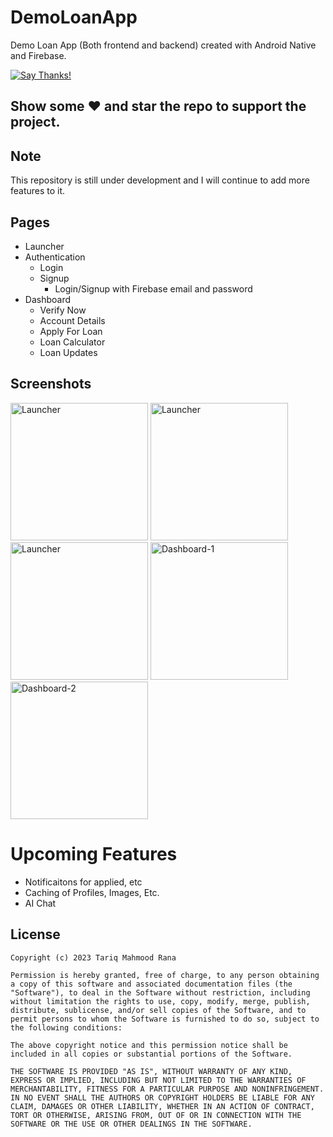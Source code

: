 # DemoLoanApp

Demo Loan App (Both frontend and backend) created with Android Native and Firebase.

[![Say Thanks!](https://img.shields.io/badge/Say%20Thanks-!-1EAEDB.svg)](https://www.youtube.com/@codetrix786)

## Show some :heart: and star the repo to support the project.

## Note
This repository is still under development and I will continue to add more features to it.

## Pages

* Launcher
* Authentication
   * Login
   * Signup
        * Login/Signup with Firebase email and password
 * Dashboard
    * Verify Now
    * Account Details
    * Apply For Loan
    * Loan Calculator
    * Loan Updates
 


## Screenshots
<p>
<img src="https://github.com/bazantariq/DemoLoanApp/assets/35604864/9ef6fa0b-add7-4523-a27a-6920828559e7.png" alt="Launcher" width = "220" >
 <img src="https://github.com/bazantariq/DemoLoanApp/assets/35604864/9ef6fa0b-add7-4523-a27a-6920828559e7.png" alt="Launcher" width = "220" >
  <img src="https://github.com/bazantariq/DemoLoanApp/assets/35604864/9ef6fa0b-add7-4523-a27a-6920828559e7.png" alt="Launcher" width = "220" >
<img src="https://github.com/bazantariq/DemoLoanApp/assets/35604864/279b7169-c415-409a-a443-90647c139328.png" alt="Dashboard-1" width = "220" >
<img src="https://github.com/bazantariq/DemoLoanApp/assets/35604864/10fa381e-51ea-49a4-8791-25295d1a67f3.png" alt="Dashboard-2" width = "220">

</p>



# Upcoming Features
 -  Notificaitons for applied, etc
 -  Caching of Profiles, Images, Etc.
 -  AI Chat
 

## License

    Copyright (c) 2023 Tariq Mahmood Rana
    
    Permission is hereby granted, free of charge, to any person obtaining a copy of this software and associated documentation files (the "Software"), to deal in the Software without restriction, including without limitation the rights to use, copy, modify, merge, publish, distribute, sublicense, and/or sell copies of the Software, and to permit persons to whom the Software is furnished to do so, subject to the following conditions:
    
    The above copyright notice and this permission notice shall be included in all copies or substantial portions of the Software.
    
    THE SOFTWARE IS PROVIDED "AS IS", WITHOUT WARRANTY OF ANY KIND, EXPRESS OR IMPLIED, INCLUDING BUT NOT LIMITED TO THE WARRANTIES OF MERCHANTABILITY, FITNESS FOR A PARTICULAR PURPOSE AND NONINFRINGEMENT. IN NO EVENT SHALL THE AUTHORS OR COPYRIGHT HOLDERS BE LIABLE FOR ANY CLAIM, DAMAGES OR OTHER LIABILITY, WHETHER IN AN ACTION OF CONTRACT, TORT OR OTHERWISE, ARISING FROM, OUT OF OR IN CONNECTION WITH THE SOFTWARE OR THE USE OR OTHER DEALINGS IN THE SOFTWARE.
